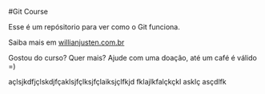 #Git Course

Esse é um repósitorio para ver como o Git funciona.

Saiba mais em [willianjusten.com.br](http://williamjusten.com.br)

Gostou do curso? Quer mais? Ajude com uma doação, até um café é válido =)

açlsjkdfjçlskdjfçaklsjfçlksjfçlaiksjçlfkjd fklajlkfalçkçkl asklç asçdlfk